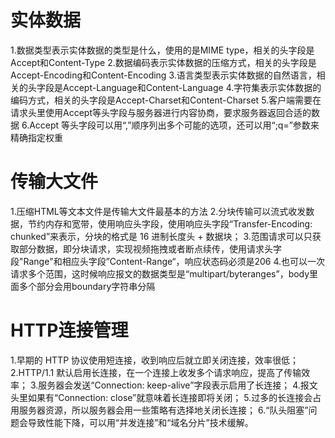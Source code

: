 # 实体数据
1.数据类型表示实体数据的类型是什么，使用的是MIME type，相关的头字段是Accept和Content-Type
2.数据编码表示实体数据的压缩方式，相关的头字段是Accept-Encoding和Content-Encoding
3.语言类型表示实体数据的自然语言，相关的头字段是Accept-Language和Content-Language
4.字符集表示实体数据的编码方式，相关的头字段是Accept-Charset和Content-Charset
5.客户端需要在请求头里使用Accept等头字段与服务器进行内容协商，要求服务器返回合适的数据
6.Accept 等头字段可以用“,”顺序列出多个可能的选项，还可以用“;q=”参数来精确指定权重 

# 传输大文件
1.压缩HTML等文本文件是传输大文件最基本的方法
2.分块传输可以流式收发数据，节约内存和宽带，使用响应头字段，使用响应头字段“Transfer-Encoding: chunked”来表示，分块的格式是 16 进制长度头 + 数据块；
3.范围请求可以只获取部分数据，即分块请求，实现视频拖拽或者断点续传，使用请求头字段"Range"和相应头字段”Content-Range“，响应状态码必须是206
4.也可以一次请求多个范围，这时候响应报文的数据类型是“multipart/byteranges”，body里面多个部分会用boundary字符串分隔 

# HTTP连接管理
1.早期的 HTTP 协议使用短连接，收到响应后就立即关闭连接，效率很低；
2.HTTP/1.1 默认启用长连接，在一个连接上收发多个请求响应，提高了传输效率；
3.服务器会发送“Connection: keep-alive”字段表示启用了长连接；
4.报文头里如果有“Connection: close”就意味着长连接即将关闭；
5.过多的长连接会占用服务器资源，所以服务器会用一些策略有选择地关闭长连接；
6.“队头阻塞”问题会导致性能下降，可以用“并发连接”和“域名分片”技术缓解。  
